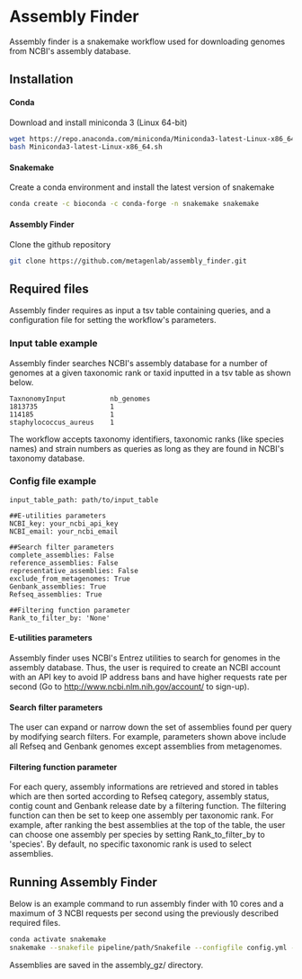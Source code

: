 # Assembly Finder
Assembly finder is a snakemake workflow used for downloading genomes from NCBI's assembly database.

## Installation
#### Conda
Download and install miniconda 3 (Linux 64-bit)
```bash
wget https://repo.anaconda.com/miniconda/Miniconda3-latest-Linux-x86_64.sh
bash Miniconda3-latest-Linux-x86_64.sh
```
#### Snakemake
Create a conda environment and install the latest version of snakemake
```bash
conda create -c bioconda -c conda-forge -n snakemake snakemake
```
#### Assembly Finder
Clone the github repository
```bash
git clone https://github.com/metagenlab/assembly_finder.git
```

## Required files
Assembly finder requires as input a tsv table containing queries, and a configuration file for setting the workflow's parameters.
### Input table example
Assembly finder searches NCBI's assembly database for a number of genomes at a given taxonomic rank or taxid inputted in a tsv table as shown below.
```
TaxnonomyInput           nb_genomes
1813735                  1
114185                   1
staphylococcus_aureus    1
```
The workflow accepts taxonomy identifiers, taxonomic ranks (like species names) and strain numbers as queries as long as they are found in NCBI's taxonomy database. 
### Config file example
```
input_table_path: path/to/input_table

##E-utilities parameters
NCBI_key: your_ncbi_api_key
NCBI_email: your_ncbi_email

##Search filter parameters
complete_assemblies: False
reference_assemblies: False
representative_assemblies: False
exclude_from_metagenomes: True
Genbank_assemblies: True
Refseq_assemblies: True

##Filtering function parameter
Rank_to_filter_by: 'None'
```
#### E-utilities parameters
Assembly finder uses NCBI's Entrez utilities to search for genomes in the assembly database. Thus, the user is required to create an NCBI account with an API key to avoid IP address bans and have higher requests rate per second  (Go to http://www.ncbi.nlm.nih.gov/account/ to sign-up).
#### Search filter parameters
The user can expand or narrow down the set of assemblies found per query by modifying search filters. For example, parameters shown above include all Refseq and Genbank genomes except assemblies from metagenomes.
#### Filtering function parameter
For each query, assembly informations are retrieved and stored in tables which are then sorted according to Refseq category, assembly status, contig count and Genbank release date by a filtering function.
The filtering function can then be set to keep one assembly per taxonomic rank. For example, after ranking the best assemblies at the top of the table, the user can choose one assembly per species by setting Rank_to_filter_by to 'species'. 
By default, no specific taxonomic rank is used to select assemblies.


## Running Assembly Finder
Below is an example command to run assembly finder with 10 cores and a maximum of 3 NCBI requests per second using the previously described required files.
```bash
conda activate snakemake
snakemake --snakefile pipeline/path/Snakefile --configfile config.yml --use-conda --conda-prefix path/to/conda/envs --resources ncbi_requests=3 --cores 10 all_download
```
Assemblies are saved in the assembly_gz/ directory.
